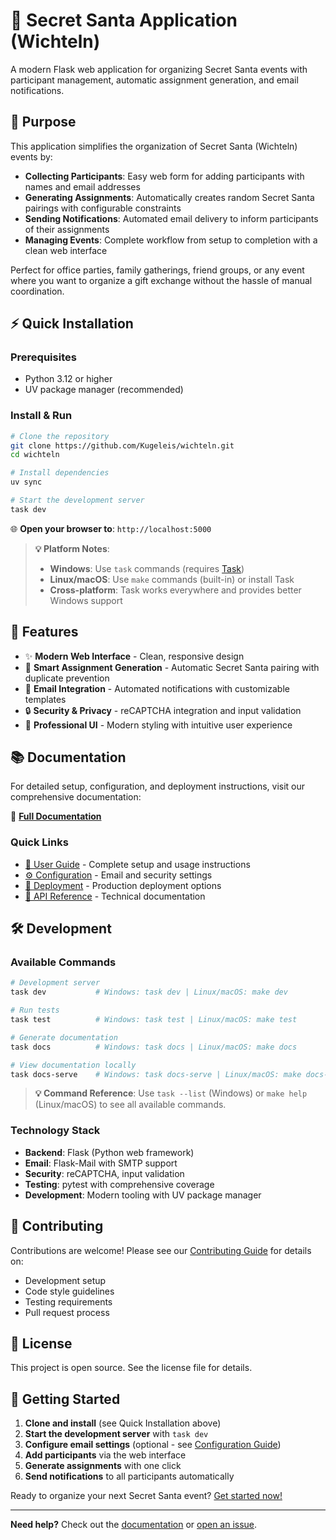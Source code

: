 # 🎄 Secret Santa Application (Wichteln)

A modern Flask web application for organizing Secret Santa events with participant management, automatic assignment generation, and email notifications.

## 🎯 Purpose

This application simplifies the organization of Secret Santa (Wichteln) events by:

- **Collecting Participants**: Easy web form for adding participants with names and email addresses
- **Generating Assignments**: Automatically creates random Secret Santa pairings with configurable constraints
- **Sending Notifications**: Automated email delivery to inform participants of their assignments
- **Managing Events**: Complete workflow from setup to completion with a clean web interface

Perfect for office parties, family gatherings, friend groups, or any event where you want to organize a gift exchange without the hassle of manual coordination.

## ⚡ Quick Installation

### Prerequisites
- Python 3.12 or higher
- UV package manager (recommended)

### Install & Run
```bash
# Clone the repository
git clone https://github.com/Kugeleis/wichteln.git
cd wichteln

# Install dependencies
uv sync

# Start the development server
task dev
```

🌐 **Open your browser to**: `http://localhost:5000`

> **💡 Platform Notes**:
> - **Windows**: Use `task` commands (requires [Task](https://taskfile.dev/installation/))
> - **Linux/macOS**: Use `make` commands (built-in) or install Task
> - **Cross-platform**: Task works everywhere and provides better Windows support

## 🚀 Features

- ✨ **Modern Web Interface** - Clean, responsive design
- 🎯 **Smart Assignment Generation** - Automatic Secret Santa pairing with duplicate prevention
- 📧 **Email Integration** - Automated notifications with customizable templates
- 🔒 **Security & Privacy** - reCAPTCHA integration and input validation
- 🎨 **Professional UI** - Modern styling with intuitive user experience

## 📚 Documentation

For detailed setup, configuration, and deployment instructions, visit our comprehensive documentation:

🔗 **[Full Documentation](https://kugeleis.github.io/wichteln/)**

### Quick Links
- [📖 User Guide](docs/guide/quickstart.md) - Complete setup and usage instructions
- [⚙️ Configuration](docs/guide/configuration.md) - Email and security settings
- [🚀 Deployment](docs/guide/deployment.md) - Production deployment options
- [🔧 API Reference](docs/reference/services.md) - Technical documentation

## 🛠️ Development

### Available Commands
```bash
# Development server
task dev           # Windows: task dev | Linux/macOS: make dev

# Run tests
task test          # Windows: task test | Linux/macOS: make test

# Generate documentation
task docs          # Windows: task docs | Linux/macOS: make docs

# View documentation locally
task docs-serve    # Windows: task docs-serve | Linux/macOS: make docs-serve
```

> **💡 Command Reference**: Use `task --list` (Windows) or `make help` (Linux/macOS) to see all available commands.

### Technology Stack
- **Backend**: Flask (Python web framework)
- **Email**: Flask-Mail with SMTP support
- **Security**: reCAPTCHA, input validation
- **Testing**: pytest with comprehensive coverage
- **Development**: Modern tooling with UV package manager

## 🤝 Contributing

Contributions are welcome! Please see our [Contributing Guide](CONTRIBUTING.md) for details on:
- Development setup
- Code style guidelines
- Testing requirements
- Pull request process

## 📄 License

This project is open source. See the license file for details.

## 🎉 Getting Started

1. **Clone and install** (see Quick Installation above)
2. **Start the development server** with `task dev`
3. **Configure email settings** (optional - see [Configuration Guide](docs/guide/configuration.md))
4. **Add participants** via the web interface
5. **Generate assignments** with one click
6. **Send notifications** to all participants automatically

Ready to organize your next Secret Santa event? [Get started now!](docs/guide/quickstart.md)

---

**Need help?** Check out the [documentation](https://kugeleis.github.io/wichteln/) or [open an issue](https://github.com/Kugeleis/wichteln/issues).
